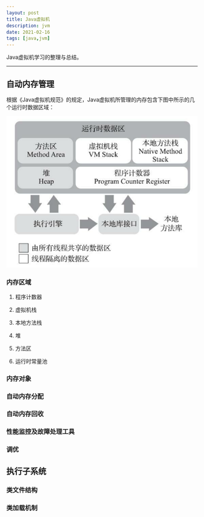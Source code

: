 ```yaml
---
layout: post
title: Java虚拟机
description: jvm
date: 2021-02-16
tags: [java,jvm]
---
```


Java虚拟机学习的整理与总结。

---

<!--more-->

## 自动内存管理

根据《Java虚拟机规范》的规定，Java虚拟机所管理的内存包含下图中所示的几个运行时数据区域：

![运行时数据区](../images/jvm_rumtime_data_area.png)

### 内存区域

1. 程序计数器

1. 虚拟机栈

1. 本地方法栈

1. 堆

1. 方法区

1. 运行时常量池

### 内存对象

### 自动内存分配

### 自动内存回收

### 性能监控及故障处理工具

### 调优

## 执行子系统

### 类文件结构

### 类加载机制
